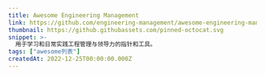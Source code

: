```yaml
---
title: Awesome Engineering Management
link: https://github.com/engineering-management/awesome-engineering-management
thumbnail: https://github.githubassets.com/pinned-octocat.svg
snippet: >-
  用于学习和日常实践工程管理与领导力的指针和工具。
tags: ["awesome列表"]
createdAt: 2022-12-25T00:00:00.000Z
---
```


